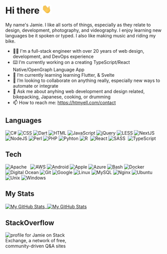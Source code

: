 # Hi there <img src="https://raw.githubusercontent.com/ABSphreak/ABSphreak/master/gifs/Hi.gif" width="30px">
My name's Jamie. I like all sorts of things, especially as they relate to design, development, photography, and videography. I enjoy learning new languages be it spoken or typed. I also like making music and riding my bike. 

- 🙋🏻 I'm a full-stack engineer with over 20 years of web design, development, and DevOps experience
- ⌨️ I’m currently working on a creating TypeScript/React Native/OpenGraph Language App
- 🌱 I’m currently learning learning Flutter, & Svelte
- 👯 I’m looking to collaborate on anything really, especially new ways to automate or integrate
- 💬 Ask me about anyhing web development and design related, bikepacking, Japanese, cooking, or drumming
- 📫 How to reach me: https://htmyell.com/contact

## Languages

<img height="40px" src="https://cdn.jsdelivr.net/gh/devicons/devicon/icons/csharp/csharp-original.svg" alt="C#" /> <img height="40px" src="https://cdn.jsdelivr.net/gh/devicons/devicon/icons/css3/css3-original.svg" alt="CSS" /> <img height="40px" src="https://cdn.jsdelivr.net/gh/devicons/devicon/icons/dart/dart-original.svg" alt="Dart" /> <img height="40px" src="https://cdn.jsdelivr.net/gh/devicons/devicon/icons/html5/html5-original.svg" alt="HTML" /> <img height="40px" src="https://cdn.jsdelivr.net/gh/devicons/devicon/icons/javascript/javascript-plain.svg" alt="JavaScript" /> <img height="40px" src="https://cdn.jsdelivr.net/gh/devicons/devicon/icons/jquery/jquery-original.svg" alt="jQuery" /> <img height="40px" src="https://cdn.jsdelivr.net/gh/devicons/devicon/icons/less/less-plain-wordmark.svg" alt="LESS" /> <img height="40px" src="https://cdn.jsdelivr.net/gh/devicons/devicon/icons/nextjs/nextjs-original.svg" alt="NextJS" /> <img height="40px" src="https://cdn.jsdelivr.net/gh/devicons/devicon/icons/nodejs/nodejs-original.svg" alt="NodeJS" /> <img height="40px" src="https://cdn.jsdelivr.net/gh/devicons/devicon/icons/perl/perl-original.svg" alt="Perl" /> <img height="40px" src="https://cdn.jsdelivr.net/gh/devicons/devicon/icons/php/php-plain.svg" alt="PHP" /> <img height="40px" src="https://cdn.jsdelivr.net/gh/devicons/devicon/icons/python/python-original.svg" alt="Pyhton" /> <img height="40px" src="https://cdn.jsdelivr.net/gh/devicons/devicon/icons/r/r-original.svg" alt="R" />&nbsp; <img height="40px" src="https://cdn.jsdelivr.net/gh/devicons/devicon/icons/react/react-original.svg" alt="React" /> <img height="40px" src="https://cdn.jsdelivr.net/gh/devicons/devicon/icons/sass/sass-original.svg" alt="SASS" /> &nbsp;<img height="40px" src="https://cdn.jsdelivr.net/gh/devicons/devicon/icons/typescript/typescript-original.svg" alt="TypeScript" />

## Tech 
<img height="40px" src="https://cdn.jsdelivr.net/gh/devicons/devicon/icons/apache/apache-original-wordmark.svg" alt="Apache" title="Apache" /> &nbsp; <img height="40px" src="https://cdn.jsdelivr.net/gh/devicons/devicon/icons/amazonwebservices/amazonwebservices-original-wordmark.svg" alt="AWS" /> <img  height="40px" src="https://cdn.jsdelivr.net/gh/devicons/devicon/icons/android/android-original.svg" alt="Android" />
 <img height="40px"  src="https://cdn.jsdelivr.net/gh/devicons/devicon/icons/apple/apple-original.svg" alt="Apple" /> <img height="40px" src="https://cdn.jsdelivr.net/gh/devicons/devicon/icons/azure/azure-original.svg" alt="Azure" /> <img height="40px"  src="https://cdn.jsdelivr.net/gh/devicons/devicon/icons/bash/bash-original.svg" alt="Bash" /> <img height="40px"  src="https://cdn.jsdelivr.net/gh/devicons/devicon/icons/docker/docker-original.svg" alt="Docker" /> <img height="40px"  src="https://cdn.jsdelivr.net/gh/devicons/devicon/icons/digitalocean/digitalocean-original.svg" alt="Digital Ocean" /> <img height="40px" src="https://cdn.jsdelivr.net/gh/devicons/devicon/icons/git/git-original.svg" alt="Git" /> <img height="40px"  src="https://cdn.jsdelivr.net/gh/devicons/devicon/icons/google/google-original.svg" alt="Google" /> <img height="40px" src="https://cdn.jsdelivr.net/gh/devicons/devicon/icons/linux/linux-original.svg" alt="Linux" /> <img height="40px" src="https://cdn.jsdelivr.net/gh/devicons/devicon/icons/mysql/mysql-original.svg" alt="MySQL" /> <img height="40px" src="https://cdn.jsdelivr.net/gh/devicons/devicon/icons/nginx/nginx-original.svg" alt="Nginx" /> <img height="40px" src="https://cdn.jsdelivr.net/gh/devicons/devicon/icons/ubuntu/ubuntu-plain.svg" alt="Ubuntu" /> <img height="40px" src="https://cdn.jsdelivr.net/gh/devicons/devicon/icons/unix/unix-original.svg" alt="Unix" /> <img height="40px" src="https://cdn.jsdelivr.net/gh/devicons/devicon/icons/windows8/windows8-original.svg" alt="Windows" />                      

## My Stats
<a href="#my-stats"><img height=180px align="center" src="https://github-readme-stats.vercel.app/api?username=jamielife&count_private=true&show_icons=true&theme=tokyonight&bg_color=00000000" alt="My GitHub Stats" />&nbsp;
<img height=180px align="center" src="https://github-readme-stats.vercel.app/api/top-langs/?username=anuraghazra&bg_color=00000000&layout=compact&theme=tokyonight&count_private=true&show_icons=true" alt="My GitHub Stats" /></a>

## StackOverflow
<a style="padding: 1rem"  style="padding-top: 20px" target="_blank" href="https://stackoverflow.com/users/318145/jamie"><img align="left" src="https://stackexchange.com/users/flair/123593.png?theme=dark" width="208" height="58" alt="profile for Jamie on Stack Exchange, a network of free, community-driven Q&amp;A sites" title="profile for Jamie on Stack Exchange, a network of free, community-driven Q&amp;A sites"></a>
